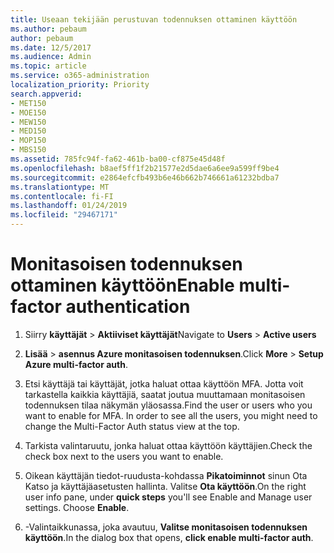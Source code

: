 ```yaml
---
title: Useaan tekijään perustuvan todennuksen ottaminen käyttöön
ms.author: pebaum
author: pebaum
ms.date: 12/5/2017
ms.audience: Admin
ms.topic: article
ms.service: o365-administration
localization_priority: Priority
search.appverid:
- MET150
- MOE150
- MEW150
- MED150
- MOP150
- MBS150
ms.assetid: 785fc94f-fa62-461b-ba00-cf875e45d48f
ms.openlocfilehash: b8aef5ff1f2b21577e2d5dae6a6ee9a599ff9be4
ms.sourcegitcommit: e2864efcfb493b6e46b662b746661a61232bdba7
ms.translationtype: MT
ms.contentlocale: fi-FI
ms.lasthandoff: 01/24/2019
ms.locfileid: "29467171"
---
```

# <a name="enable-multi-factor-authentication"></a><span data-ttu-id="9f9eb-102">Monitasoisen todennuksen ottaminen käyttöön</span><span class="sxs-lookup"><span data-stu-id="9f9eb-102">Enable multi-factor authentication</span></span>

1. <span data-ttu-id="9f9eb-103">Siirry **käyttäjät** \> **Aktiiviset käyttäjät**</span><span class="sxs-lookup"><span data-stu-id="9f9eb-103">Navigate to **Users** \> **Active users**</span></span>
    
2. <span data-ttu-id="9f9eb-104">**Lisää** \> **asennus Azure monitasoisen todennuksen**.</span><span class="sxs-lookup"><span data-stu-id="9f9eb-104">Click **More** \> **Setup Azure multi-factor auth**.</span></span> 
    
3. <span data-ttu-id="9f9eb-p101">Etsi käyttäjä tai käyttäjät, jotka haluat ottaa käyttöön MFA. Jotta voit tarkastella kaikkia käyttäjiä, saatat joutua muuttamaan monitasoisen todennuksen tilaa näkymän yläosassa.</span><span class="sxs-lookup"><span data-stu-id="9f9eb-p101">Find the user or users who you want to enable for MFA. In order to see all the users, you might need to change the Multi-Factor Auth status view at the top.</span></span>
    
4. <span data-ttu-id="9f9eb-107">Tarkista valintaruutu, jonka haluat ottaa käyttöön käyttäjien.</span><span class="sxs-lookup"><span data-stu-id="9f9eb-107">Check the check box next to the users you want to enable.</span></span>
    
5.  <span data-ttu-id="9f9eb-p102">Oikean käyttäjän tiedot-ruudusta-kohdassa **Pikatoiminnot** sinun Ota Katso ja käyttäjäasetusten hallinta. Valitse **Ota käyttöön**.</span><span class="sxs-lookup"><span data-stu-id="9f9eb-p102">On the right user info pane, under **quick steps** you'll see Enable and Manage user settings. Choose **Enable**.</span></span> 
    
6. <span data-ttu-id="9f9eb-110">-Valintaikkunassa, joka avautuu, **Valitse monitasoisen todennuksen käyttöön**.</span><span class="sxs-lookup"><span data-stu-id="9f9eb-110">In the dialog box that opens, **click enable multi-factor auth**.</span></span> 
    

